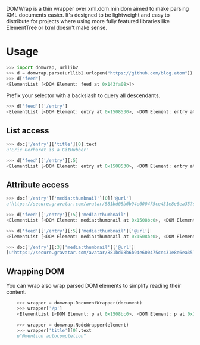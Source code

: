 DOMWrap is a thin wrapper over xml.dom.minidom aimed to make parsing XML documents easier. It's designed to be lightweight and easy to distribute for projects where using more fully featured libraries like ElementTree or lxml doesn't make sense.

# Usage	
```python
>>> import domwrap, urllib2
>>> d = domwrap.parse(urllib2.urlopen("https://github.com/blog.atom"))
>>> d["feed"]
<ElementList [<DOM Element: feed at 0x143fa08>]>
```

Prefix your selector with a backslash to query all descendants.

```python
>>> d['feed']['/entry']
<ElementList [<DOM Element: entry at 0x1508530>, <DOM Element: entry at 0x1508e40>, <DOM Element: entry at 0x150e788>, <DOM Element: entry at 0x15140d0>, <DOM Element: entry at 0x15149e0>, <DOM Element: entry at 0x151a328>, <DOM Element: entry at 0x151ac38>, <DOM Element: entry at 0x151f580>, <DOM Element: entry at 0x151fe90>, <DOM Element: entry at 0x15237b0>, <DOM Element: entry at 0x15290f8>, <DOM Element: entry at 0x1529a08>, <DOM Element: entry at 0x152d350>, <DOM Element: entry at 0x152dc60>, <DOM Element: entry at 0x15325a8>]>
```

## List access

```python
>>> doc['/entry']['title'][0].text
u'Eric Gerhardt is a GitHubber'

>>> d['feed']['/entry'][:5]
<ElementList [<DOM Element: entry at 0x1508530>, <DOM Element: entry at 0x1508e40>, <DOM Element: entry at 0x150e788>, <DOM Element: entry at 0x15140d0>, <DOM Element: entry at 0x15149e0>]>
```

## Attribute access

```python
>>> doc['/entry']['media:thumbnail'][0]['@url']
u'https://secure.gravatar.com/avatar/881bd08b6b94e600475ce431e8e6ea35?s=30&d=https://a248.e.akamai.net/assets.github.com%2Fimages%2Fgravatars%2Fgravatar-140.png'

>>> d['feed']['/entry'][:5]['media:thumbnail']
<ElementList [<DOM Element: media:thumbnail at 0x1508bc0>, <DOM Element: media:thumbnail at 0x150e508>, <DOM Element: media:thumbnail at 0x150ee18>, <DOM Element: media:thumbnail at 0x1514760>, <DOM Element: media:thumbnail at 0x151a0a8>]>

>>> d['feed']['/entry'][:5]['media:thumbnail']['@url']
<ElementList [<DOM Element: media:thumbnail at 0x1508bc0>, <DOM Element: media:thumbnail at 0x150e508>, <DOM Element: media:thumbnail at 0x150ee18>, <DOM Element: media:thumbnail at 0x1514760>, <DOM Element: media:thumbnail at 0x151a0a8>]>

>>> doc['/entry'][:3]['media:thumbnail']['@url']
[u'https://secure.gravatar.com/avatar/881bd08b6b94e600475ce431e8e6ea35?s=30&d=https://a248.e.akamai.net/assets.github.com%2Fimages%2Fgravatars%2Fgravatar-140.png', u'https://secure.gravatar.com/avatar/b8dbb1987e8e5318584865f880036796?s=30&d=https://a248.e.akamai.net/assets.github.com%2Fimages%2Fgravatars%2Fgravatar-140.png', u'https://secure.gravatar.com/avatar/bbe5dc8dcf248706525ab76f46185520?s=30&d=https://a248.e.akamai.net/assets.github.com%2Fimages%2Fgravatars%2Fgravatar-140.png']
```
	
## Wrapping DOM

You can wrap also wrap parsed DOM elements to simplify reading their content.

```python	
	>>> wrapper = domwrap.DocumentWrapper(document)
	>>> wrapper['/p']
	<ElementList [<DOM Element: p at 0x1508bc0>, <DOM Element: p at 0x150e508>, <DOM Element: p at 0x150ee18>, <DOM Element: p at 0x1514760>, <DOM Element: p at 0x151a0a8>]>

	>>> wrapper = domwrap.NodeWrapper(element)
	>>> wrapper['title'][0].text
	u"@mention autocompletion"
```